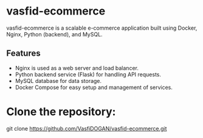 # vasfid-ecommerce

vasfid-ecommerce is a scalable e-commerce application built using Docker, Nginx, Python (backend), and MySQL.

## Features
- Nginx is used as a web server and load balancer.
- Python backend service (Flask) for handling API requests.
- MySQL database for data storage.
- Docker Compose for easy setup and management of services.

# Clone the repository: 

git clone https://github.com/VasfiDOGAN/vasfid-ecommerce.git

